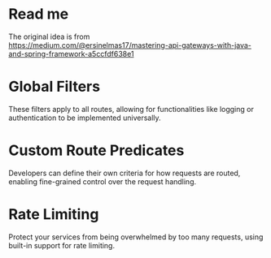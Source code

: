 # Read me

The original idea is from  
https://medium.com/@ersinelmas17/mastering-api-gateways-with-java-and-spring-framework-a5ccfdf638e1

# Global Filters

These filters apply to all routes, allowing for functionalities like logging or authentication to be implemented
universally.

# Custom Route Predicates

Developers can define their own criteria for how requests are routed, enabling fine-grained control over the request
handling.

# Rate Limiting

Protect your services from being overwhelmed by too many requests, using built-in support for rate limiting.